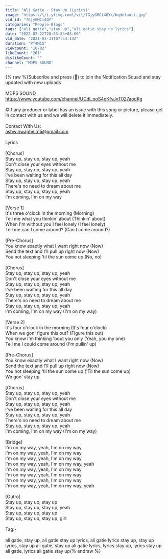 ```yaml
---
title: "Ali Gatie - Stay Up (Lyrics)"
image: "https:\/\/i.ytimg.com\/vi\/7GjyGMCi4QY\/hqdefault.jpg"
vid_id: "7GjyGMCi4QY"
categories: "People-Blogs"
tags: ["ali gatie","stay up","ali gatie stay up lyrics"]
date: "2022-02-22T20:53:54+03:00"
vid_date: "2021-03-31T07:54:14Z"
duration: "PT4M1S"
viewcount: "10702"
likeCount: "261"
dislikeCount: ""
channel: "MDPS SOUND"
---
```

{% raw %}Subscribe and press (🔔) to join the Notification Squad and stay updated with new uploads<br /><br />MDPS SOUND <br /><a rel="nofollow" target="blank" href="https://www.youtube.com/channel/UCdl_poS4oKfvJvT027aodKg">https://www.youtube.com/channel/UCdl_poS4oKfvJvT027aodKg</a><br /><br />©️If any producer or label has an issue with this song or picture, please get in contact with us and we will delete it immediately.<br /><br />Contact With Us:<br />ashwinwaghela15@gmail.com<br /><br />Lyrics<br /><br />[Chorus]<br />Stay up, stay up, stay up, yeah<br />Don't close your eyes without me<br />Stay up, stay up, stay up, yeah<br />I've been waiting for this all day<br />Stay up, stay up, stay up, yeah<br />There's no need to dream about me<br />Stay up, stay up, stay up, yeah<br />I'm coming, I'm on my way<br /><br />[Verse 1]<br />It's three o'clock in the morning (Morning)<br />Tell me what you thinkin' about (Thinkin' about)<br />When I'm without you I feel lonely (I feel lonely)<br />Tell me can I come around? (Can I come around?)<br /><br />[Pre-Chorus]<br />You know exactly what I want right now (Now)<br />Send the text and I'll pull up right now (Now)<br />You not sleeping 'til the sun come up (No, no)<br /><br />[Chorus]<br />Stay up, stay up, stay up, yeah<br />Don't close your eyes without me<br />Stay up, stay up, stay up, yeah<br />I've been waiting for this all day<br />Stay up, stay up, stay up, yeah<br />There's no need to dream about me<br />Stay up, stay up, stay up, yеah<br />I'm coming, I'm on my way (I'm on my way)<br /><br />[Verse 2]<br />It's four o'clock in the morning (It's four o'clock)<br />When we gon' figurе this out? (Figure this out)<br />You know I'm thinking 'bout you only (Yeah, you my one)<br />Tell me I could come around (I'm pullin' up)<br /><br />[Pre-Chorus]<br />You know exactly what I want right now (Now)<br />Send the text and I'll pull up right now (Now)<br />You not sleeping 'til the sun come up ('Til the sun come up)<br />We gon' stay up<br /><br />[Chorus]<br />Stay up, stay up, stay up, yeah<br />Don't close your eyes without me<br />Stay up, stay up, stay up, yeah<br />I've been waiting for this all day<br />Stay up, stay up, stay up, yeah<br />There's no need to dream about me<br />Stay up, stay up, stay up, yeah<br />I'm coming, I'm on my way (I'm on my way)<br /><br />[Bridge]<br />I'm on my way, yeah, I'm on my way<br />I'm on my way, yeah, I'm on my way<br />I'm on my way, yeah, I'm on my way<br />I'm on my way, yeah, I'm on my way, yeah<br />I'm on my way, yeah, I'm on my way<br />I'm on my way, yeah, I'm on my way<br />I'm on my way, yeah, I'm on my way<br />I'm on my way, yeah, I'm on my way, yeah<br /><br />[Outro]<br />Stay up, stay up, stay up<br />Stay up, stay up, stay up, yeah<br />Stay up, stay up, stay up<br />Stay up, stay up, stay up, girl<br /><br />Tag:-<br /><br />ali gatie, stay up, ali gatie stay up lyrics, ali gatie lyrics stay up, stay up lyrics, stay up ali gatie, stay up ali gatie lyrics, lyrics stay up, lyrics stay up ali gatie, lyrics ali gatie stay up{% endraw %}
